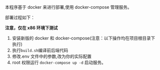 本程序基于 docker 来进行部署,使用 docker-compose 管理服务。

部署过程如下：

**注意，仅在 x86 环境下测试**

1. 安装新版的 docker 和 docker-compose(注意：以下操作均在项目根目录下执行)
2. 执行`build.sh`编译前后端代码
3. 修改.env 文件中的参数,改为你的实际配置
4. root 权限运行 `docker-compose up -d` 启动服务。
